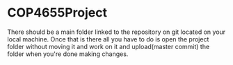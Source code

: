 # COP4655Project

There should be a main folder linked to the repository on git located on your local machine. Once that is there all you have to do is open the project folder without moving it and work on it and upload(master commit) the folder when you're done making changes.